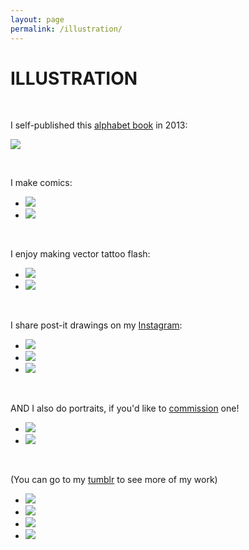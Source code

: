 ```yaml
---
layout: page
permalink: /illustration/
---
```


<h1 class="page-heading">ILLUSTRATION</h1>

<br>
<p>I self-published this <a href="https://phobias.cathyschmeichel.com">alphabet book</a> in 2013:</p>

<a href="https://phobias.cathyschmeichel.com"><img src="/img/abc-cover.jpg" /> </a>

<br>
<p>I make comics:</p>

<ul class="pic">
	<li class="exp"><img src="/img/sp1.png" /></li>
	<li class="exp"><img src="/img/pokemom.png" /></li>
</ul>

<br>
<p>I enjoy making vector tattoo flash:</p>

<ul class="pic">
	<li class="exp"><img src="/img/bebe.png" /></li>
	<li class="exp"><img src="/img/salmon-s.png" /></li>
</ul>

<br>
<p>I share post-it drawings on my <a href="https://instagram.com/cattheless">Instagram</a>:</p>

<ul class="pic">
	<li class="thirty"><img src="/img/vamp.png" /></li>
	<li class="thirty"><img src="/img/monono.png" /></li>
	<li class="thirty"><img src="/img/mon.png" /></li>
</ul>

<br>
<p>AND I also do portraits, if you'd like to <a href="/portraits/">commission</a> one!</p>

<ul class="pic">
	<li class="exp"><img src="/img/charles.png" /></li>
	<li class="exp"><img src="/img/seag.png" /></li>
</ul>

<br>
<p>(You can go to my <a href="https://{{ site.tumblr_username }}.tumblr.com/tagged/my-art">tumblr</a> to see more of my work)</p>
<ul class="pic">
	<li class="exp"><img src="http://68.media.tumblr.com/4cc785754ffa28ba47c813a8a13e7517/tumblr_nlhsx8YAYz1qemft7o1_500.png" /></li>
	<li class="exp"><img src="http://68.media.tumblr.com/8be6bdec175321e8677b58d9e7eb55c9/tumblr_nbnzyaVlxz1qemft7o1_500.png" /></li>
	<li class="exp"><img src="http://68.media.tumblr.com/f002dc885b1d265e1cc01dccf43a65d6/tumblr_npusilvw2T1qemft7o1_500.png" /></li>
	<li class="exp"><img src="http://68.media.tumblr.com/a1fb628f48f9b509935b0de1e0b3b9d7/tumblr_nwfv9lTBU31qemft7o1_500.gif" /></li>
</ul>

